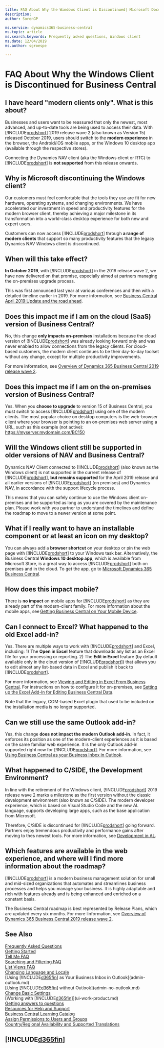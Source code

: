 ```yaml
---
title: FAQ About Why the Windows Client is Discontinued| Microsoft Docs
description:
author: SorenGP

ms.service: dynamics365-business-central
ms.topic: article
ms.search.keywords: Frequently asked questions, Windows client 
ms.date: 12/04/2019
ms.author: sgroespe

---
```

# FAQ About Why the Windows Client is Discontinued for Business Central

## I have heard "modern clients only". What is this about?  
Businesses and users want to be reassured that only the newest, most advanced, and up-to-date tools are being used to access their data. With [!INCLUDE[prodshort](includes/prodshort.md)] 2019 release wave 2 (also known as Version 15) released October 2019, users should switch to the **modern experience** in the browser, the Android/iOS mobile apps, or the Windows 10 desktop app (available through the respective stores).

Connecting the Dynamics NAV client (aka the Windows client or RTC) to [!INCLUDE[prodshort](includes/prodshort.md)] is **not supported** from this release onwards.

## Why is Microsoft discontinuing the Windows client?
Our customers must feel comfortable that the tools they use are fit for new hardware, operating systems, and changing environments. We have accelerated our investment in speed and productivity features for the modern browser client, thereby achieving a major milestone in its transformation into a world-class desktop experience for both new and expert users.

Customers can now access [!INCLUDE[prodshort](includes/prodshort.md)] through **a range of modern clients** that support so many productivity features that the legacy Dynamics NAV Windows client is discontinued.  

## When will this take effect?
**In October 2019**, with [!INCLUDE[prodshort](includes/prodshort.md)] in the 2019 release wave 2, we have now delivered on that promise, especially aimed at partners managing the on-premises upgrade process.

This was first announced last year at various conferences and then with a detailed timeline earlier in 2019. For more information, see [Business Central April 2019 Update and the road ahead](https://community.dynamics.com/business/b/businesscentraldevitpro/posts/business-central-april-2019-release).

## Does this impact me if I am on the cloud (SaaS) version of Business Central?
No, this change **only impacts on-premises** installations because the cloud version of [!INCLUDE[prodshort](includes/prodshort.md)] was already looking forward only and was never enabled to allow connections from the legacy clients. For cloud-based customers, the modern client continues to be their day-to-day toolset without any change, except for multiple productivity improvements.

For more information, see [Overview of Dynamics 365 Business Central 2019 release wave 2](/dynamics365-release-plan/2019wave2/dynamics365-business-central/).

## Does this impact me if I am on the on-premises version of Business Central?
Yes. When you **choose to upgrade** to version 15 of Business Central, you must switch to access [!INCLUDE[prodshort](includes/prodshort.md)] using one of the modern clients. The most popular choice on desktop computers is the web-browser client where your browser is pointing to an on-premises web server using a URL, such as this example (not active): https://myserver.mydomain.com/BC150   

## Will the Windows client still be supported in older versions of NAV and Business Central?
Dynamics NAV Client connected to [!INCLUDE[prodshort](includes/prodshort.md)] (also known as the Windows client) is not supported in the current release of [!INCLUDE[prodshort](includes/prodshort.md)], **but remains supported** for the April 2019 release and all earlier versions of [!INCLUDE[prodshort](includes/prodshort.md)] (on premises) and Dynamics NAV, in accordance with the support lifecycle process.

This means that you can safely continue to use the Windows client on-premises and be supported as long as you are covered by the maintenance plan. Please work with you partner to understand the timelines and define the roadmap to move to a newer version at some point.

## What if I really want to have an installable component or at least an icon on my desktop?
You can always add a **browser shortcut** on your desktop or pin the web page with [!INCLUDE[prodshort](includes/prodshort.md)] to your Windows task bar. Alternatively, the Business Central **Windows 10 desktop app**, which is available from Microsoft Store, is a great way to access [!INCLUDE[prodshort](includes/prodshort.md)] both on premises and in the cloud. To get the app, go to [Microsoft Dynamics 365 Business Central](https://www.microsoft.com/en-gb/p/microsoft-dynamics-365-business-central/9nblggh4ql79?rtc=1&activetab=pivot:overviewtab).

## How does this impact mobile?
There is **no impact** on mobile apps for [!INCLUDE[prodshort](includes/prodshort.md)] as they are already part of the modern-client family. For more information about the mobile apps, see [Getting Business Central on Your Mobile Device](install-mobile-app.md).  

## Can I connect to Excel? What happened to the old Excel add-in?
Yes. There are multiple ways to work with [!INCLUDE[prodshort](includes/prodshort.md)] and Excel, including: 1) The **Open in Excel** feature that downloads any list as an Excel file for your processing or reporting. 2) The **Edit in Excel** feature (by default available only in the cloud version of [!INCLUDE[prodshort](includes/prodshort.md)]) that allows you to edit almost any list-based data in Excel and publish it back to [!INCLUDE[prodshort](includes/prodshort.md)].

For more information, see [Viewing and Editing in Excel From Business Central](/across-work-with-excel.md). For instructions on how to configure it for on-premises, see [Setting up the Excel Add-In for Editing Business Central Data](/dynamics365/business-central/dev-itpro/administration/configuring-excel-addin).

Note that the legacy, COM-based Excel plugin that used to be included on the installation media is no longer supported.

## Can we still use the same Outlook add-in?
Yes, this change **does not impact the modern Outlook add-in**. In fact, it enforces its position as one of the modern-client experiences as it is based on the same familiar web experience. It is the only Outlook add-in supported right now for [!INCLUDE[prodshort](includes/prodshort.md)]. For more information, see [Using Business Central as your Business Inbox in Outlook](admin-outlook.md).

## What happened to C/SIDE, the Development Environment?
In line with the retirement of the Windows client, [!INCLUDE[prodshort](includes/prodshort.md)] 2019 release wave 2 marks a milestone as the first version without the classic development environment (also known as C/SIDE). The modern developer experience, which is based on Visual Studio Code and the new AL language, supports developing large apps, such as the base application from Microsoft.

Therefore, C/SIDE is discontinued for [!INCLUDE[prodshort](includes/prodshort.md)] going forward. Partners enjoy tremendous productivity and performance gains after moving to thes newest tools. For more information, see [Development in AL](/dynamics365/business-central/dev-itpro/developer/devenv-dev-overview).

## Which features are available in the web experience, and where will I find more information about the roadmap?
[!INCLUDE[prodshort](includes/prodshort.md)] is a modern business management solution for small and mid-sized organizations that automates and streamlines business processes and helps you manage your business. It is highly adaptable and rich with features already and is being enhanced and enriched on a constant basis.

The Business Central roadmap is best represented by Release Plans, which are updated every six months. For more linformation, see [Overview of Dynamics 365 Business Central 2019 release wave 2](/dynamics365-release-plan/2019wave2/dynamics365-business-central/).

## See Also
[Frequently Asked Questions](across-faq.md)  
[Getting Started](product-get-started.md)  
[Tell Me FAQ](ui-search-faq.md)  
[Searching and Filtering FAQ](ui-search-filter-faq.md)  
[List Views FAQ](ui-views-faq.md)  
[Changing Language and Locale](about-locale-language.md)  
[Using [!INCLUDE[d365fin](includes/d365fin_md.md)] as Your Business Inbox in Outlook](admin-outlook.md)  
[Using [!INCLUDE[d365fin](includes/d365fin_md.md)] without Outlook](admin-no-outlook.md)  
[Change Basic Settings](ui-change-basic-settings.md)  
[Working with [!INCLUDE[d365fin](includes/d365fin_md.md)]](ui-work-product.md)  
[Getting answers to questions](product-get-started.md#getting-answers-to-questions)  
[Resources for Help and Support](product-help-and-support.md)  
[Business Central Learning Catalog](readiness/readiness-learning-catalog.md)  
[Assign Permissions to Users and Groups](ui-define-granular-permissions.md)  
[Country/Regional Availability and Supported Translations](/dynamics365/business-central/dev-itpro/compliance/apptest-countries-and-translations?toc=/dynamics365/business-central/toc.json)  

## [!INCLUDE[d365fin](includes/free_trial_md.md)]  
